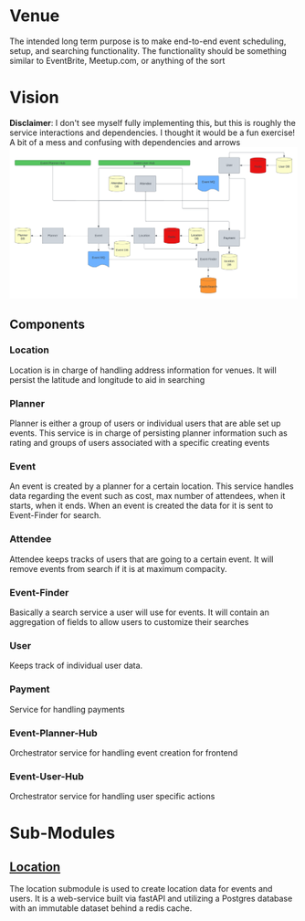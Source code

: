 # Venue
 The intended long term purpose is to make end-to-end event scheduling, setup, and searching functionality. The functionality should be something similar to EventBrite, Meetup.com, or anything of the sort
 
# Vision 
**Disclaimer**: I don't see myself fully implementing this, but this is roughly the service interactions and dependencies. I thought it would be a fun exercise! A bit of a mess and confusing with dependencies and arrows 
![Architecture Vision](docs%2Fimages%2FVenue.png)

## Components

### Location
Location is in charge of handling address information for venues. It will persist the latitude and longitude to aid in searching 
### Planner 
Planner is either a group of users or individual users that are able set up events. This service is in charge of persisting planner information such as rating and groups of users associated with a specific creating events 
### Event
An event is created by a planner for a certain location. This service handles data regarding the event such as cost, max number of attendees, when it starts, when it ends. When an event is created the data for it is sent to Event-Finder for search. 
### Attendee
Attendee keeps tracks of users that are going to a certain event. It will remove events from search if it is at maximum compacity.
### Event-Finder
Basically a search service a user will use for events. It will contain an aggregation of fields to allow users to customize their searches
### User
Keeps track of individual user data. 
### Payment
Service for handling payments 
### Event-Planner-Hub
Orchestrator service for handling event creation for frontend
### Event-User-Hub
Orchestrator service for handling user specific actions 



# Sub-Modules 
## [Location](location/README.md)
The location submodule is used to create location data for events and users. It is a web-service built via fastAPI and utilizing a Postgres database with an immutable dataset behind a redis cache. 